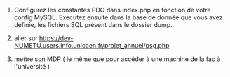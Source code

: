 1. Configurez les constantes PDO dans index.php en fonction de votre config MySQL.
Executez ensuite dans la base de donnée que vous avez définie, les fichiers SQL présent dans le dossier dump.


2. aller sur https://dev-NUMETU.users.info.unicaen.fr/projet_annuel/psg.php

3. mettre son MDP ( le même que pour accéder à une machine de la fac à l'université )

